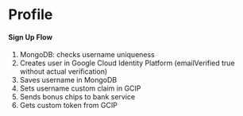 # Profile

#### Sign Up Flow

1. MongoDB: checks username uniqueness
2. Creates user in Google Cloud Identity Platform (emailVerified true without actual verification)
3. Saves username in MongoDB
4. Sets username custom claim in GCIP  
5. Sends bonus chips to bank service
6. Gets custom token from GCIP


